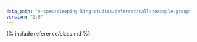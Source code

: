 ```yaml
---
data_path: "r-spec/sleeping-king-studios/deferred/calls/example-group"
version: "2.8"
---
```


{% include reference/class.md %}

